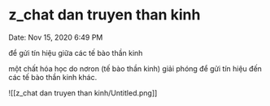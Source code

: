 # z_chat dan truyen than kinh

Date: Nov 15, 2020 6:49 PM

để gửi tín hiệu giữa các tế bào thần kinh

một chất hóa học do nơron (tế bào thần kinh) giải phóng để gửi tín hiệu đến các tế bào thần kinh khác.

![[z_chat dan truyen than kinh/Untitled.png]]